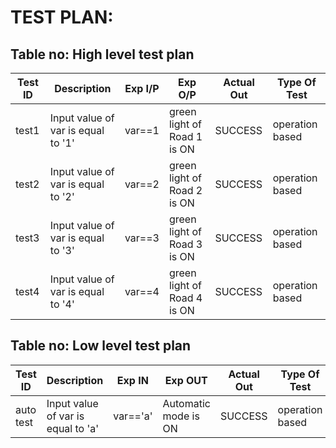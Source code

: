 # TEST PLAN:

## Table no: High level test plan

| **Test ID** | **Description**                                              | **Exp I/P** | **Exp O/P** | **Actual Out** |**Type Of Test**  |    
|-------------|--------------------------------------------------------------|------------|-------------|----------------|------------------|
|test1|Input value of var is equal to '1'|var==1|green light of Road 1 is ON|SUCCESS|operation based|
|test2|Input value of var is equal to '2'|var==2|green light of Road 2 is ON|SUCCESS|operation based|
|test3|Input value of var is equal to '3'|var==3|green light of Road 3 is ON|SUCCESS|operation based|
|test4|Input value of var is equal to '4'|var==4|green light of Road 4 is ON|SUCCESS|operation based|


## Table no: Low level test plan

| **Test ID** |  **Description**                                              | **Exp IN** | **Exp OUT** | **Actual Out** |**Type Of Test**  |    
|------------|-------------------------------------------------------------------|------------|-------------|----------------|------------------|
|auto test|Input value of var is equal to 'a'|var=='a'|Automatic mode is ON|SUCCESS|operation based|
